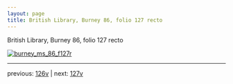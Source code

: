```yaml
---
layout: page
title: British Library, Burney 86, folio 127 recto
---
```


British Library, Burney 86, folio 127 recto

[![burney_ms_86_f127r](http://www.homermultitext.org/iipsrv?IIIF=/project/homer/pyramidal/deepzoom/bl/burney86imgs/v1/burney_ms_86_f127r.tif/full/800,/0/default.jpg)](http://www.homermultitext.org/ict2/?urn=urn:cite2:bl:burney86imgs.v1:burney_ms_86_f127r) 

---

previous:  [126v](../126v/) | next: [127v](../127v/)